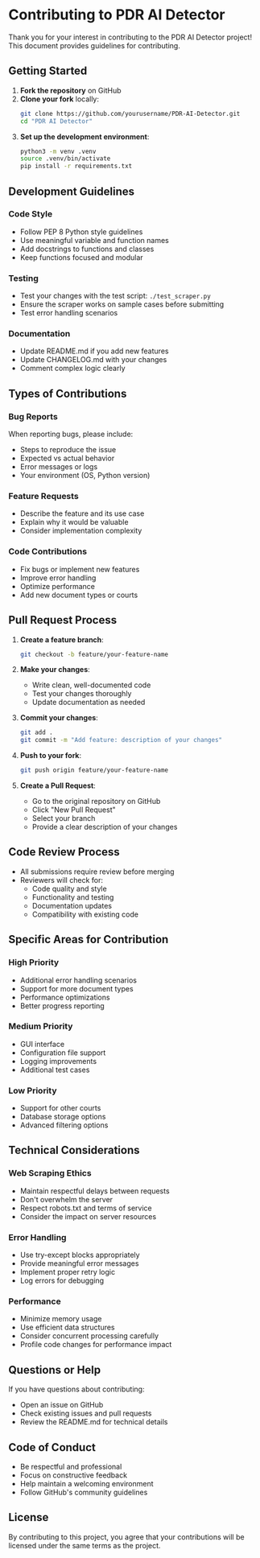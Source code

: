 # Contributing to PDR AI Detector

Thank you for your interest in contributing to the PDR AI Detector project! This document provides guidelines for contributing.

## Getting Started

1. **Fork the repository** on GitHub
2. **Clone your fork** locally:
   ```bash
   git clone https://github.com/yourusername/PDR-AI-Detector.git
   cd "PDR AI Detector"
   ```
3. **Set up the development environment**:
   ```bash
   python3 -m venv .venv
   source .venv/bin/activate
   pip install -r requirements.txt
   ```

## Development Guidelines

### Code Style
- Follow PEP 8 Python style guidelines
- Use meaningful variable and function names
- Add docstrings to functions and classes
- Keep functions focused and modular

### Testing
- Test your changes with the test script: `./test_scraper.py`
- Ensure the scraper works on sample cases before submitting
- Test error handling scenarios

### Documentation
- Update README.md if you add new features
- Update CHANGELOG.md with your changes
- Comment complex logic clearly

## Types of Contributions

### Bug Reports
When reporting bugs, please include:
- Steps to reproduce the issue
- Expected vs actual behavior
- Error messages or logs
- Your environment (OS, Python version)

### Feature Requests
- Describe the feature and its use case
- Explain why it would be valuable
- Consider implementation complexity

### Code Contributions
- Fix bugs or implement new features
- Improve error handling
- Optimize performance
- Add new document types or courts

## Pull Request Process

1. **Create a feature branch**:
   ```bash
   git checkout -b feature/your-feature-name
   ```

2. **Make your changes**:
   - Write clean, well-documented code
   - Test your changes thoroughly
   - Update documentation as needed

3. **Commit your changes**:
   ```bash
   git add .
   git commit -m "Add feature: description of your changes"
   ```

4. **Push to your fork**:
   ```bash
   git push origin feature/your-feature-name
   ```

5. **Create a Pull Request**:
   - Go to the original repository on GitHub
   - Click "New Pull Request"
   - Select your branch
   - Provide a clear description of your changes

## Code Review Process

- All submissions require review before merging
- Reviewers will check for:
  - Code quality and style
  - Functionality and testing
  - Documentation updates
  - Compatibility with existing code

## Specific Areas for Contribution

### High Priority
- Additional error handling scenarios
- Support for more document types
- Performance optimizations
- Better progress reporting

### Medium Priority
- GUI interface
- Configuration file support
- Logging improvements
- Additional test cases

### Low Priority
- Support for other courts
- Database storage options
- Advanced filtering options

## Technical Considerations

### Web Scraping Ethics
- Maintain respectful delays between requests
- Don't overwhelm the server
- Respect robots.txt and terms of service
- Consider the impact on server resources

### Error Handling
- Use try-except blocks appropriately
- Provide meaningful error messages
- Implement proper retry logic
- Log errors for debugging

### Performance
- Minimize memory usage
- Use efficient data structures
- Consider concurrent processing carefully
- Profile code changes for performance impact

## Questions or Help

If you have questions about contributing:
- Open an issue on GitHub
- Check existing issues and pull requests
- Review the README.md for technical details

## Code of Conduct

- Be respectful and professional
- Focus on constructive feedback
- Help maintain a welcoming environment
- Follow GitHub's community guidelines

## License

By contributing to this project, you agree that your contributions will be licensed under the same terms as the project. 